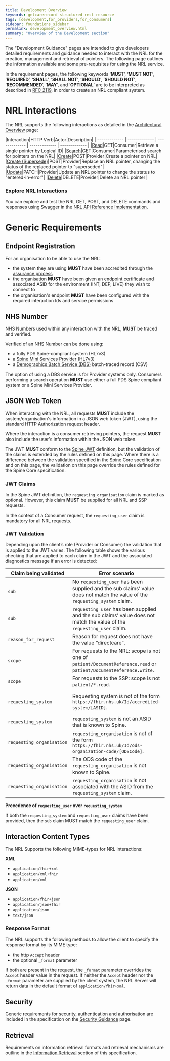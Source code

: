 ```yaml
---
title: Development Overview
keywords: getcarerecord structured rest resource
tags: [development,for_providers,for_consumers]
sidebar: foundations_sidebar
permalink: development_overview.html
summary: "Overview of the Development section"
---
```


The "Development Guidance" pages are intended to give developers detailed requirements and guidance needed to interact with the NRL for the creation, management and retrieval of pointers. The following page outlines the information available and some pre-requisites for using the NRL service.

In the requirement pages, the following keywords ‘**MUST**’, ‘**MUST NOT**’, ‘**REQUIRED**’, ‘**SHALL**’, ‘**SHALL NOT**’, ‘**SHOULD**’, ‘**SHOULD NOT**’, ‘**RECOMMENDED**’, ‘**MAY**’, and ‘**OPTIONAL**’ are to be interpreted as described in [RFC 2119](https://www.ietf.org/rfc/rfc2119.txt), in order to create an NRL compliant system.


# NRL Interactions

The NRL supports the following interactions as detailed in the [Architectural Overview](architectural_overview.html) page:

|Interaction|HTTP Verb|Actor|Description|
| ------------- | ------------- | ------------- | ------------- | ------------- | 
|[Read](api_interaction_read.html)|GET|Consumer|Retrieve a single pointer by Logical ID|
|[Search](api_interaction_search.html)|GET|Consumer|Parameterised search for pointers on the NRL|
|[Create](api_interaction_create.html)|POST|Provider|Create a pointer on NRL|
|[Create (Supersede)](api_interaction_supersede.html)|POST|Provider|Replace an NRL pointer, changing the status of the replaced pointer to "superseded"|
|[Update](api_interaction_update.html)|PATCH|Provider|Update an NRL pointer to change the status to "entered-in-error"|
|[Delete](api_interaction_delete.html)|DELETE|Provider|Delete an NRL pointer|


### Explore NRL Interactions

You can explore and test the NRL GET, POST, and DELETE commands and responses using Swagger in the [NRL API Reference Implementation](https://data.developer.nhs.uk/nrls-ri/index.html).


# Generic Requirements

## Endpoint Registration

For an organisation to be able to use the NRL:
- the system they are using **MUST** have been accredited through the [assurance process](assure.html)
- the organisation **MUST** have been given an endpoint [certificate](security_guidance.html) and associated ASID for the environment (INT, DEP, LIVE) they wish to connect to
- the organisation's endpoint **MUST** have been configured with the required interaction Ids and service permissions


## NHS Number

NHS Numbers used within any interaction with the NRL, **MUST** be traced and verified.

Verified of an NHS Number can be done using:
- a fully PDS Spine-compliant system (HL7v3)
- a [Spine Mini Services Provider (HL7v3)](https://nhsconnect.github.io/spine-smsp/)
- a [Demographics Batch Service (DBS)](https://developer.nhs.uk/library/systems/demographic-batch-service-dbs/) batch-traced record (CSV)

The option of using a DBS service is for Provider systems only. Consumers performing a search operation **MUST** use either a full PDS Spine compliant system or a Spine Mini Services Provider.


## JSON Web Token

When interacting with the NRL, all requests **MUST** include the system/organisation's information in a JSON web token (JWT), using the standard HTTP Authorization request header.

Where the interaction is a consumer retrieving pointers, the request **MUST** also include the user's information within the JSON web token.

The JWT **MUST** conform to the [Spine JWT](https://developer.nhs.uk/apis/spine-core/security_jwt.html) definition, but the validation of the claims is extended by the rules defined on this page. Where there is a difference between the validation specified in the Spine Core specification and on this page, the validation on this page override the rules defined for the Spine Core specification.

### JWT Claims

In the Spine JWT definition, the `requesting_organisation` claim is marked as optional. However, this claim **MUST** be supplied for all NRL and SSP requests.

In the context of a Consumer request, the `requesting_user` claim is mandatory for all NRL requests.


### JWT Validation

Depending upon the client’s role (Provider or Consumer) the validation that is applied to the JWT varies. The following table shows the various checking that are applied to each claim in the JWT and the associated diagnostics message if an error is detected:

| Claim being validated | Error scenario | Diagnostics | 
|-------|----------|-------------|
| `sub` | No `requesting_user` has been supplied and the sub claims’ value does not match the value of the `requesting_system` claim.| `requesting_system` and `sub` claim’s values must match.| 
| `sub` | `requesting_user` has been supplied and the sub claims’ value does not match the value of the `requesting_user` claim. | `requesting_user` and `sub` claim’s values must match.|
| `reason_for_request` | Reason for request does not have the value “directcare”.  | `reason_for_request` must be “directcare”. |
| `scope` | For requests to the NRL: scope is not one of `patient/DocumentReference.read` or `patient/DocumentReference.write`. | `scope` must match either `patient/DocumentReference.read` or `patient/DocumentReference.write`. |
| `scope` | For requests to the SSP: scope is not `patient/*.read`. | `scope` must match `patient/*.read`. |
| `requesting_system` | Requesting system is not of the form `https://fhir.nhs.uk/Id/accredited-system/[ASID]`. | `requesting_system` must be of the form `https://fhir.nhs.uk/Id/accredited-system/[ASID]`. | 
| `requesting_system` | `requesting_system` is not an ASID that is known to Spine. | The ASID must be known to Spine. | 
| `requesting_organisation`  | `requesting_organisation` is not of the form `https://fhir.nhs.uk/Id/ods-organization-code/[ODSCode]`. | `requesting_organisation` must be of the form `https://fhir.nhs.uk/Id/ods-organization-code/[ODSCode]`. |
| `requesting_organisation`  | The ODS code of the `requesting_organisation` is not known to Spine. | The ODS code of the `requesting_organisation` must be known to Spine. |
| `requesting_organisation`  | `requesting_organisation` is not associated with the ASID from the `requesting_system` claim. | The `requesting_system` ASID must be associated with the `requesting_organisation` ODS code. |

**Precedence of `requesting_user` over `requesting_system`**

If both the `requesting_system` and `requesting_user` claims have been provided, then the `sub` claim MUST match the `requesting_user` claim.


## Interaction Content Types

The NRL Supports the following MIME-types for NRL interactions:

**XML**
- `application/fhir+xml`
- `application/xml+fhir`
- `application/xml`

**JSON**
- `application/fhir+json`
- `application/json+fhir`  
- `application/json`
- `text/json`
  
### Response Format

The NRL supports the following methods to allow the client to specify the response format by its MIME type:
- the http `Accept` header 
- the optional `_format` parameter

If both are present in the request, the `_format` parameter overrides the `Accept` header value in the request. If neither the `Accept` header nor the `_format` parameter are supplied by the client system, the NRL Server will return data in the default format of `application/fhir+xml`.


## Security

Generic requirements for security, authentication and authorisation are included in the specification on the [Security Guidance](security_guidance.html) page.


## Retrieval

Requirements on information retrieval formats and retrieval mechanisms are outline in the [Information Retrieval](retrieval_overview.html) section of this specification.
